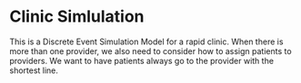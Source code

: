 # Clinic Simlulation
This is a Discrete Event Simulation Model for a rapid clinic.
When there is more than one provider, we also need to consider how to assign patients to providers. We want to have patients always go to the provider with the shortest line.
